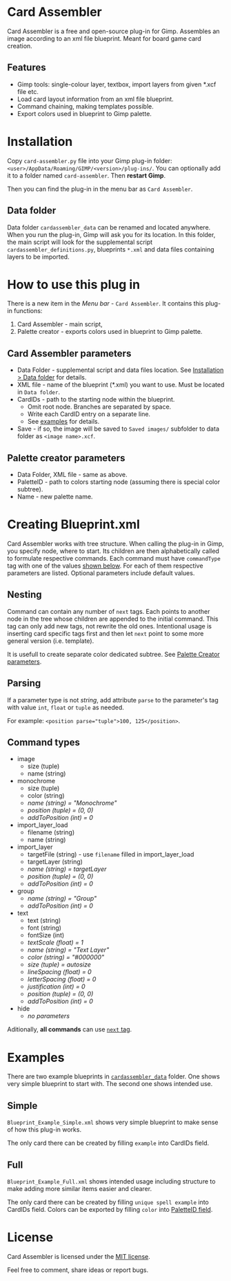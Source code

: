 # Card Assembler

Card Assembler is a free and open-source plug-in for Gimp. Assembles an image according to an xml file blueprint. Meant for board game card creation.

## Features

* Gimp tools: single-colour layer, textbox, import layers from given \*.xcf file etc.
* Load card layout information from an xml file blueprint.
* Command chaining, making templates possible.
* Export colors used in blueprint to Gimp palette.

# Installation
Copy `card-assembler.py` file into your Gimp plug-in folder: `<user>/AppData/Roaming/GIMP/<version>/plug-ins/`. You can optionally add it to a folder named `card-assembler`. Then **restart Gimp**.

Then you can find the plug-in in the menu bar as `Card Assembler`.

## Data folder
Data folder `cardassembler_data` can be renamed and located anywhere. When you run the plug-in, Gimp will ask you for its location. In this folder, the main script will look for the supplemental script `cardassembler_definitions.py`, blueprints `*.xml` and data files containing layers to be imported.

# How to use this plug in
There is a new item in the *Menu bar* - `Card Assembler`. It contains this plug-in functions:
1. Card Assembler - main script,
2. Palette creator - exports colors used in blueprint to Gimp palette.

## Card Assembler parameters
* Data Folder - supplemental script and data files location. See [Installation > Data folder](README.md#data-folder) for details.
* XML file - name of the blueprint (*.xml) you want to use. Must be located in `Data folder`.
* CardIDs - path to the starting node within the blueprint.
  * Omit root node. Branches are separated by space.
  * Write each CardID entry on a separate line.
  * See [examples](README.md#examples) for details.
* Save - if so, the image will be saved to `Saved images/` subfolder to data folder as `<image name>.xcf`.

## Palette creator parameters
* Data Folder, XML file - same as above.
* PaletteID - path to colors starting node (assuming there is special color subtree).
* Name - new palette name.

# Creating Blueprint.xml
Card Assembler works with tree structure. When calling the plug-in in Gimp, you specify node, where to start. Its children are then alphabetically called to formulate respective commands. Each command must have `commandType` tag with one of the values [shown below](README.md#command-types). For each of them respective parameters are listed. Optional parameters include default values.

## Nesting
Command can contain any number of `next` tags. Each points to another node in the tree whose children are appended to the initial command. This tag can only add new tags, not rewrite the old ones. Intentional usage is inserting card specific tags first and then let `next` point to some more general version (i.e. template).

It is usefull to create separate color dedicated subtree. See [Palette Creator parameters](README.md#palette-creator-parameters).

## Parsing
If a parameter type is not *string*, add attribute `parse` to the parameter's tag with value `int`, `float` or `tuple` as needed.

For example: `<position parse="tuple">100, 125</position>`.

## Command types
- image
  - size (tuple)
  - name (string)
- monochrome
  - size (tuple)
  - color (string)
  - *name (string) = "Monochrome"*
  - *position (tuple) = (0, 0)*
  - *addToPosition (int) = 0*
- import_layer_load
  - filename (string)
  - name (string)
- import_layer
  - targetFile (string) - use `filename` filled in import_layer_load
  - targetLayer (string)
  - *name (string) = targetLayer*
  - *position (tuple) = (0, 0)*
  - *addToPosition (int) = 0*
- group
  - *name (string) = "Group"*
  - *addToPosition (int) = 0*
- text
  - text (string)
  - font (string)
  - fontSize (int)
  - *textScale (float) = 1*
  - *name (string) = "Text Layer"*
  - *color (string) = "#000000"*
  - *size (tuple) = autosize*
  - *lineSpacing (float) = 0*
  - *letterSpacing (float) = 0*
  - *justification (int) = 0*
  - *position (tuple) = (0, 0)*
  - *addToPosition (int) = 0*
- hide
  - *no parameters*

Aditionally, **all commands** can use [`next` tag](README.md#nesting).

# Examples
There are two example blueprints in [`cardassembler_data`](../../tree/master/CardAssembler_Data) folder. One shows very simple blueprint to start with. The second one shows intended use.

## Simple
`Blueprint_Example_Simple.xml` shows very simple blueprint to make sense of how this plug-in works.

The only card there can be created by filling `example` into CardIDs field.

## Full
`Blueprint_Example_Full.xml` shows intended usage including structure to make adding more similar items easier and clearer.

The only card there can be created by filling `unique spell example` into CardIDs field. Colors can be exported by filling `color` into [PaletteID field](README.md#palette-creator-parameters).

# License
Card Assembler is licensed under the [MIT license](LICENSE).

Feel free to comment, share ideas or report bugs.

